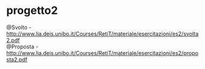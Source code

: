 # progetto2
@Svolto   - http://www.lia.deis.unibo.it/Courses/RetiT/materiale/esercitazioni/es2/svolta2.pdf <br>
@Proposta - http://www.lia.deis.unibo.it/Courses/RetiT/materiale/esercitazioni/es2/proposta2.pdf
